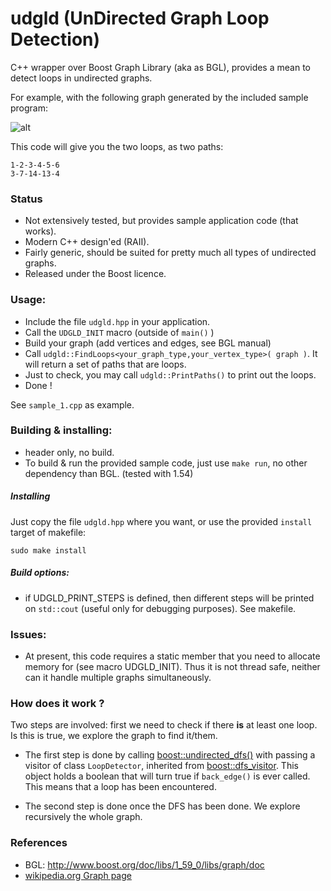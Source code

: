 # udgld (UnDirected Graph Loop Detection)

C++ wrapper over Boost Graph Library (aka as BGL), provides a mean to detect loops in undirected graphs.

For example, with the following graph generated by the included sample program:

![alt](
https://github.com/skramm/udgld/blob/master/sample1_2.png "sample graph")

This code will give you the two loops, as two paths:
```
1-2-3-4-5-6
3-7-14-13-4
```

### Status
- Not extensively tested, but provides sample application code (that works).
- Modern C++ design'ed (RAII).
- Fairly generic, should be suited for pretty much all types of undirected graphs.
- Released under the Boost licence.

### Usage:
 - Include the file `udgld.hpp` in your application.
 - Call the `UDGLD_INIT` macro (outside of `main()` )
 - Build your graph (add vertices and edges, see BGL manual)
 - Call `udgld::FindLoops<your_graph_type,your_vertex_type>( graph )`.
 It will return a set of paths that are loops.
 - Just to check, you may call `udgld::PrintPaths()` to print out the loops.
 - Done !

See `sample_1.cpp` as example.


### Building & installing:
- header only, no build.
- To build & run the provided sample code, just use `make run`, no other dependency than BGL.
(tested with 1.54)

##### Installing
Just copy the file `udgld.hpp` where you want, or use the provided `install` target of makefile:

 ```
 sudo make install
 ```

##### Build options:
 - if UDGLD_PRINT_STEPS is defined, then different steps will be printed on `std::cout` (useful only for debugging purposes). See makefile.

### Issues:
 - At present, this code requires a static member that you need to allocate memory for (see macro UDGLD_INIT).
 Thus it is not thread safe, neither can it handle multiple graphs simultaneously.


### How does it work ?

Two steps are involved: first we need to check if there **is** at least one loop. Is this is true, we explore the graph to find it/them.

- The first step is done by calling [boost::undirected_dfs()](http://www.boost.org/doc/libs/1_59_0/libs/graph/doc/undirected_dfs.html)
with passing a visitor of class `LoopDetector`, inherited from
[boost::dfs_visitor](http://www.boost.org/doc/libs/1_59_0/libs/graph/doc/dfs_visitor.html).
This object holds a boolean that will turn true if `back_edge()` is ever called.
This means that a loop has been encountered.

- The second step is done once the DFS has been done. We explore recursively the whole graph.


### References
 - BGL: http://www.boost.org/doc/libs/1_59_0/libs/graph/doc
 - [wikipedia.org Graph page](https://en.wikipedia.org/wiki/Graph_%28mathematics%29#Undirected_graph)
